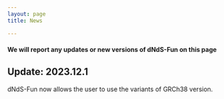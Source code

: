 ```yaml
---
layout: page
title: News

---
```


#### We will report any updates or new versions of dNdS-Fun on this page
## Update: 2023.12.1

dNdS-Fun now allows the user to use the variants of GRCh38 version.

